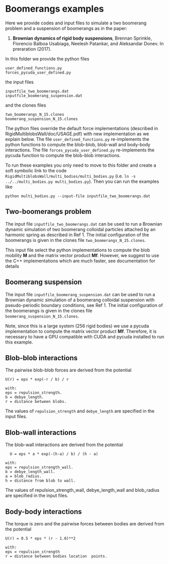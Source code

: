 # Boomerangs examples

Here we provide codes and input files to simulate a two boomerang
problem and a suspension of boomerangs as in the paper:

1. **Brownian dynamics of rigid body suspensions**, Brennan Sprinkle,
Florencio Balboa Usabiaga, Neelesh Patankar, and Aleksandar Donev. In
preraration (2017).

In this folder we provide the python files

```
user_defined_functions.py
forces_pycuda_user_defined.py
```

the input files

```
inputfile_two_boomerangs.dat
inputfile_boomerang_suspension.dat
```

and the clones files

```
two_boomerangs_N_15.clones
boomerang_suspension_N_15.clones
```

The python files override the default force implementations 
(described in RigidMultiblobsWall/doc/USAGE.pdf) with new implementation 
as we explain below.
The file `user_defined_functions.py` re-implements the python functions
to compute the blob-blob, blob-wall and body-body interactions.
The file `forces_pycuda_user_defined.py` re-implements the pycuda
function to compute the blob-blob interactions.

To run these examples you only need to move to this folder and 
create a soft symbolic link to the code `RigidMultiblobsWall/multi_bodies/multi_bodies.py`
(i.e. `ln -s ../../multi_bodies.py multi_bodies.py`). Then you can run the
examples like 

```
python multi_bodies.py --input-file inputfile_two_boomerangs.dat
```

## Two-boomerangs problem
The input file `inputfile_two_boomerangs.dat` can be used to run a Brownian dynamic simulation
of two boomerang colloidal particles attached by an harmonic spring as
described in Ref 1. The initial configuration of the boomerangs is
given in the clones file `two_boomerangs_N_15.clones`.

This input file select the python implementations to compute the blob
mobility **M** and the matrix vector product **Mf**. However, we
suggest to use the C++ implementations which are much faster, see
documentation for details

## Boomerang suspension
The input file `inputfile_boomerang_suspension.dat` can be used to run a Brownian dynamic simulation
of a boomerang colloidal suspension with pseudo-periodic boundary
conditions, see Ref 1. The initial configuration of the boomerangs is
given in the clones file `boomerang_suspension_N_15.clones`.

Note, since this is a large system (256 rigid bodies) we use a pycuda implementation to
compute the matrix vector product **Mf**. Therefore, it is necessary
to have a GPU compatible with CUDA and pycuda installed to run this
example. 



## Blob-blob interactions
The pairwise blob-blob forces are derived from the potential

```
U(r) = eps * exp(-r / b) / r

with:
eps = repulsion_strength.
b = debye_length.
r = distance between blobs.
```

The values of `repulsion_strength` and `debye_length` are specified in the
input files.


## Blob-wall interactions
The blob-wall interactions are derived from the potential

```
  U = eps * a * exp(-(h-a) / b) / (h - a)

with:
eps = repulsion_strength_wall.
b = debye_length_wall.
a = blob_radius.
h = distance from blob to wall.
```

The values of repulsion_strength_wall, debye_length_wall and
blob_radius are specified in the input files.

## Body-body interactions
The torque is zero and the pairwise forces between bodies are derived from the
potential

```
U(r) = 0.5 * eps * (r - 1.0)**2

with:
eps = repulsion_strength
r = distance between bodies location  points.
```
